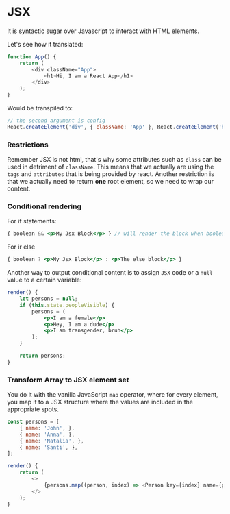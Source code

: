 # JSX


It is syntactic sugar over Javascript to interact with HTML elements.

Let's see how it translated:
```javascript
function App() {
	return (
		<div className="App">
			<h1>Hi, I am a React App</h1>
		</div>
	);
}
```

Would be transpiled to:
```javascript
// the second argument is config
React.createElement('div', { className: 'App' }, React.createElement('h1',, null, 'Hi, Im a React App'));
```

### Restrictions
Remember JSX is not html, that's why some attributes such as `class` can be used in detriment of `className`. This means that we actually are using the `tags` and `attributes` that is being provided by react. Another restriction is that we actually need to return **one** root element, so we need to wrap our content.

### Conditional rendering
For if statements:
```jsx
{ boolean && <p>My Jsx Block</p> } // will render the block when boolean is true
```
For ir else
```jsx
{ boolean ? <p>My Jsx Block</p> : <p>The else block</p> }
```
Another way to output conditional content is to assign `JSX` code or a `null` value to a certain variable:
```jsx
render() {
	let persons = null; 
	if (this.state.peopleVisible) {
		persons = (
			<p>I am a female</p>
			<p>Hey, I am a dude</p>
			<p>I am transgender, bruh</p>
		);
	}

	return persons;
}
```

### Transform Array to JSX element set
You do it with the vanilla JavaScript `map` operator, where for every element, you map it to a JSX structure where the values are included in the appropriate spots.
```javascript
const persons = [
	{ name: 'John', },
	{ name: 'Anna', },
	{ name: 'Natalia', },
	{ name: 'Santi', },
];

render() {
	return (
		<>
			{persons.map((person, index) => <Person key={index} name={person.name} />)}
		</>
	);
}
```